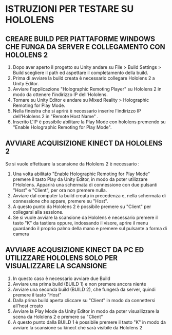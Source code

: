 # ISTRUZIONI PER TESTARE SU HOLOLENS

## CREARE BUILD PER PIATTAFORME WINDOWS CHE FUNGA DA SERVER E COLLEGAMENTO CON HOLOLENS 2
1) Dopo aver aperto il progetto su Unity andare su File > Build Settings > Build scegliere il path ed aspettare il completamento della build.
2) Prima di avviare la build creata è necessario collegare Hololens 2 a Unity Editor.
3) Avviare l'applicazione "Holographic Remoting Player" su Hololens 2 in modo da ottenere l'indirizzo IP dell'Hololens.
4) Tornare su Unity Editor e andare su Mixed Reality > Holographic Remoting for Play Mode.
5) Nella finestra che si aprirà è necessario inserire l'indirizzo IP dell'Hololens 2 in "Remote Host Name" .
6) Inserito L'IP è possibile abilitare la Play Mode con hololens premendo su "Enable Holographic Remoting for Play Mode".

## AVVIARE ACQUISIZIONE KINECT DA HOLOLENS 2 
Se si vuole effettuare la scansione da Hololens 2 è necessario : 
1) Una volta abilitato "Enable Holographic Remoting for Play Mode" premere il tasto Play da Unity Editor, in modo da poter utilizzare l'Hololens. Apparirà una schermata di connessione con due pulsanti "Host" e "Client", per ora non premere nulla.
2) Avviare dal computer la build creata in precedenza e, nella schermata di connessione che appare, premere su "Host".
3) A questo punto da Hololens 2 è possibile premere su "Client" per collegarsi alla sessione.
4) Se si vuole avviare la scansione da Hololens è necessario premere il tasto "K" da tastiera oppure, indossando il visore, aprire il menu guardando il proprio palmo della mano e premere sul pulsante a forma di camera

## AVVIARE ACQUSIZIONE KINECT DA PC ED UTILIZZARE HOLOLENS SOLO PER VISUALIZZARE LA SCANSIONE

1) In questo caso è necessario avviare due Build
2) Avviare una prima build (BUILD 1) e non premere ancora niente
3) Avviare una seconda build (BUILD 2), che fungerà da server, quindi premere il tasto "Host"
4) Dalla prima build aperta cliccare su "Client" in modo da connettersi all'host creato
5) Avviare la Play Mode da Unity Editor in modo da poter visuallizzare la scena da Hololens 2 e premere su "Client"
6) A questo punto dalla BUILD 1 è possibile premere il tasto "K" in modo da avviare la scansione su kinect che sarà visibile da Hololens 2 

